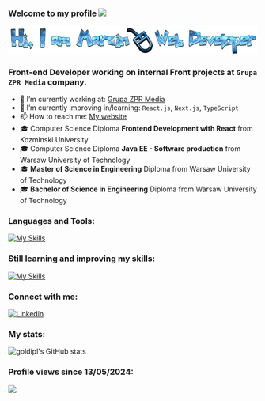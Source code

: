 ### Welcome to my profile <img src="https://media.giphy.com/media/hvRJCLFzcasrR4ia7z/giphy.gif" width="25px"></a>
![Header](./hero-img.png)

### Front-end Developer working on internal Front projects at ```Grupa ZPR Media``` company.

- 🔭 I’m currently working at: <a href="https://www.grupazpr.pl/" target="_blank">Grupa ZPR Media</a>
- 🌱 I’m currently improving in/learning: `React.js`, `Next.js`, `TypeScript`
- 📫 How to reach me: <a href="https://mgodlewskidev.pl/" target="_blank">My website</a>
- 🎓 Computer Science Diploma **Frontend Development with React** from Kozminski University
- 🎓 Computer Science Diploma **Java EE - Software production** from Warsaw University of Technology
- 🎓 **Master of Science in Engineering** Diploma from Warsaw University of Technology
- 🎓 **Bachelor of Science in Engineering** Diploma from Warsaw University of Technology

### Languages and Tools:
[![My Skills](https://skillicons.dev/icons?i=html,css,sass,tailwind,materialui,styledcomponents,bootstrap,js,jquery,ts,react,java,git,jest,nodejs,webpack,vite,vscode,eclipse,idea,figma,xd,ps,netlify,heroku,github,gitlab,wordpress&perline=10)](https://skillicons.dev)

### Still learning and improving my skills:
[![My Skills](https://skillicons.dev/icons?i=ts,react,nodejs,jest,php,vue,next,threejs,angular&perline=10)](https://skillicons.dev)

### Connect with me:

<a href="https://www.linkedin.com/in/goldipl/" target="_blank">
    <img src="https://img.shields.io/badge/linkedin-blue?style=for-the-badge&logo=linkedin" alt="Linkedin">
</a>

### My stats:
![goldipl's GitHub stats](https://github-readme-stats.vercel.app/api?username=goldipl&show_icons=true&theme=dracula)

### Profile views since 13/05/2024:
![](https://komarev.com/ghpvc/?username=goldiple&style=for-the-badge&color=blueviolet)
